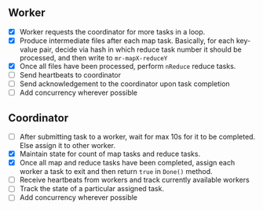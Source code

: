 ## Worker 
- [x] Worker requests the coordinator for more tasks in a loop.
- [x] Produce intermediate files after each map task. Basically, for each key-value pair, decide via hash in which reduce task number it should be processed, and then write to `mr-mapX-reduceY`
- [x] Once all files have been processed, perform `nReduce` reduce tasks.
- [ ] Send heartbeats to coordinator
- [ ] Send acknowledgement to the coordinator upon task completion
- [ ] Add concurrency wherever possible

## Coordinator
- [ ] After submitting task to a worker, wait for max 10s for it to be completed. Else assign it to other worker.
- [x] Maintain state for count of map tasks and reduce tasks.
- [x] Once all map and reduce tasks have been completed, assign each worker a task to exit and then return `true` in `Done()` method.
- [ ] Receive heartbeats from workers and track currently available workers
- [ ] Track the state of a particular assigned task.
- [ ] Add concurrency wherever possible